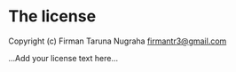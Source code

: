 # The license

Copyright (c) Firman Taruna Nugraha <firmantr3@gmail.com>

...Add your license text here...